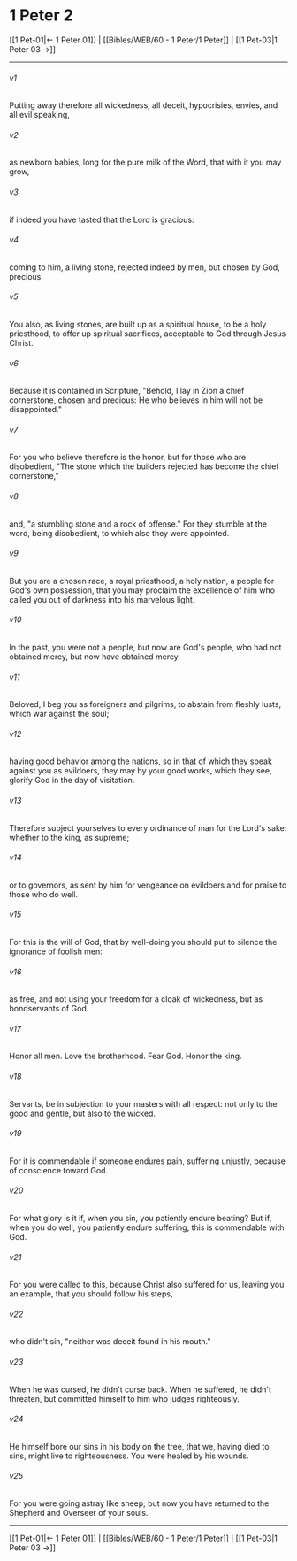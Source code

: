 # 1 Peter 2

[[1 Pet-01|← 1 Peter 01]] | [[Bibles/WEB/60 - 1 Peter/1 Peter]] | [[1 Pet-03|1 Peter 03 →]]
***



###### v1 
Putting away therefore all wickedness, all deceit, hypocrisies, envies, and all evil speaking, 

###### v2 
as newborn babies, long for the pure milk of the Word, that with it you may grow, 

###### v3 
if indeed you have tasted that the Lord is gracious: 

###### v4 
coming to him, a living stone, rejected indeed by men, but chosen by God, precious. 

###### v5 
You also, as living stones, are built up as a spiritual house, to be a holy priesthood, to offer up spiritual sacrifices, acceptable to God through Jesus Christ. 

###### v6 
Because it is contained in Scripture, "Behold, I lay in Zion a chief cornerstone, chosen and precious: He who believes in him will not be disappointed." 

###### v7 
For you who believe therefore is the honor, but for those who are disobedient, "The stone which the builders rejected has become the chief cornerstone," 

###### v8 
and, "a stumbling stone and a rock of offense." For they stumble at the word, being disobedient, to which also they were appointed. 

###### v9 
But you are a chosen race, a royal priesthood, a holy nation, a people for God's own possession, that you may proclaim the excellence of him who called you out of darkness into his marvelous light. 

###### v10 
In the past, you were not a people, but now are God's people, who had not obtained mercy, but now have obtained mercy. 

###### v11 
Beloved, I beg you as foreigners and pilgrims, to abstain from fleshly lusts, which war against the soul; 

###### v12 
having good behavior among the nations, so in that of which they speak against you as evildoers, they may by your good works, which they see, glorify God in the day of visitation. 

###### v13 
Therefore subject yourselves to every ordinance of man for the Lord's sake: whether to the king, as supreme; 

###### v14 
or to governors, as sent by him for vengeance on evildoers and for praise to those who do well. 

###### v15 
For this is the will of God, that by well-doing you should put to silence the ignorance of foolish men: 

###### v16 
as free, and not using your freedom for a cloak of wickedness, but as bondservants of God. 

###### v17 
Honor all men. Love the brotherhood. Fear God. Honor the king. 

###### v18 
Servants, be in subjection to your masters with all respect: not only to the good and gentle, but also to the wicked. 

###### v19 
For it is commendable if someone endures pain, suffering unjustly, because of conscience toward God. 

###### v20 
For what glory is it if, when you sin, you patiently endure beating? But if, when you do well, you patiently endure suffering, this is commendable with God. 

###### v21 
For you were called to this, because Christ also suffered for us, leaving you an example, that you should follow his steps, 

###### v22 
who didn't sin, "neither was deceit found in his mouth." 

###### v23 
When he was cursed, he didn't curse back. When he suffered, he didn't threaten, but committed himself to him who judges righteously. 

###### v24 
He himself bore our sins in his body on the tree, that we, having died to sins, might live to righteousness. You were healed by his wounds. 

###### v25 
For you were going astray like sheep; but now you have returned to the Shepherd and Overseer of your souls.

***
[[1 Pet-01|← 1 Peter 01]] | [[Bibles/WEB/60 - 1 Peter/1 Peter]] | [[1 Pet-03|1 Peter 03 →]]
